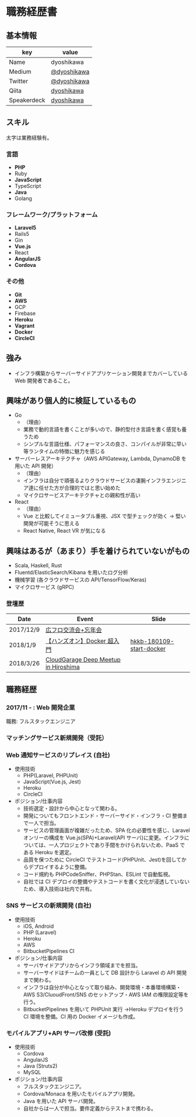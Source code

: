 # 職務経歴書

## 基本情報

| key         | value                                            |
| ----------- | ------------------------------------------------ |
| Name        | dyoshikawa                                       |
| Medium      | [@dyoshikawa](https://medium.com/@dyoshikawa)    |
| Twitter     | [@dyoshikawa](https://twitter.com/dyoshikawa)    |
| Qiita       | [dyoshikawa](https://qiita.com/dyoshikawa)       |
| Speakerdeck | [dyoshikawa](https://speakerdeck.com/dyoshikawa) |

## スキル

太字は業務経験有。

### 言語

- **PHP**
- Ruby
- **JavaScript**
- TypeScript
- **Java**
- Golang

### フレームワーク/プラットフォーム

- **Laravel5**
- Rails5
- Gin
- **Vue.js**
- React
- **AngularJS**
- **Cordova**

### その他

- **Git**
- **AWS**
- GCP
- Firebase
- **Heroku**
- **Vagrant**
- **Docker**
- **CircleCI**

## 強み

- インフラ構築からサーバーサイドアプリケーション開発までカバーしている Web 開発者であること。

## 興味があり個人的に検証しているもの

- Go
  - （理由）
  - 業務で動的言語を書くことが多いので、静的型付き言語を書く感覚も養うため
  - シンプルな言語仕様、パフォーマンスの良さ、コンパイルが非常に早い等ランタイムの特徴に魅力を感じる
- サーバーレスアーキテクチャ（AWS APIGateway, Lambda, DynamoDB を用いた API 開発）
  - （理由）
  - インフラは自分で頑張るよりクラウドサービスの凄腕インフラエンジニア達に任せた方が合理的ではと思い始めた
  - マイクロサービスアーキテクチャとの親和性が高い
- React
  - （理由）
  - Vue と比較してイミュータブル重視、JSX で型チェックが効く → 堅い開発が可能そうに思える
  - React Native, React VR が気になる

## 興味はあるが（あまり）手を着けられていないがもの

- Scala, Haskell, Rust
- Fluentd/ElasticSearch/Kibana を用いたログ分析
- 機械学習 (各クラウドサービスの API/TensorFlow/Keras)
- マイクロサービス (gRPC)

### 登壇歴

| Date      | Event                                                                                 | Slide                                                                              |
| --------- | ------------------------------------------------------------------------------------- | ---------------------------------------------------------------------------------- |
| 2017/12/9 | [広フロ交流会+忘年会](https://hfe.connpass.com/event/72073/)                          |                                                                                    |
| 2018/1/9  | [【ハンズオン】Docker 超入門](https://h-kkb.connpass.com/event/74291/)                | [hkkb-180109-start-docker](https://github.com/dyoshikawa/hkkb-180109-start-docker) |
| 2018/3/26 | [CloudGarage Deep Meetup in Hiroshima](https://cloudgarage.connpass.com/event/81202/) |                                                                                    |

## 職務経歴

### 2017/11 - : Web 開発企業

職務: フルスタックエンジニア

### マッチングサービス新規開発（受託）

### Web 通知サービスのリプレイス (自社)

- 使用技術
  - PHP(Laravel, PHPUnit)
  - JavaScript(Vue.js, Jest)
  - Heroku
  - CircleCI
- ポジション/仕事内容
  - 技術選定・設計から中心となって関わる。
  - 開発についてもフロントエンド・サーバーサイド・インフラ・CI 整備まで一人で担当。
  - サービスの管理画面が複雑だったため、SPA 化の必要性を感じ、Laravel オンリーの構成を Vue.js(SPA)+Laravel(API サーバ)に変更。インフラについては、一人プロジェクトであり手間をかけられないため、PaaS である Heroku を選定。
  - 品質を保つために CircleCI でテストコード(PHPUnit、Jest)を回してからデプロイするように整備。
  - コード規約も PHPCodeSniffer、PHPStan、ESLint で自動監視。
  - 自社では CI デプロイの整備やテストコードを書く文化が浸透していないため、導入技術は社内で共有。

### SNS サービスの新規開発 (自社)

- 使用技術
  - iOS, Android
  - PHP (Laravel)
  - Heroku
  - AWS
  - BitbucketPipelines CI
- ポジション/仕事内容
  - サーバサイドアプリからインフラ領域までを担当。
  - サーバーサイドはチームの一員として DB 設計から Laravel の API 開発まで関わる。
  - インフラは自分が中心となって取り組み、開発環境・本番環境構築・AWS S3/CluoudFront/SNS のセットアップ・AWS IAM の権限設定等を行う。
  - BitbucketPipelines を用いて PHPUnit 実行 →Heroku デプロイを行う CI 環境を整備。CI 用の Docker イメージも作成。

### モバイルアプリ+API サーバ改修 (受託)

- 使用技術
  - Cordova
  - AngularJS
  - Java (Struts2)
  - MySQL
- ポジション/仕事内容
  - フルスタックエンジニア。
  - Cordova/Monaca を用いたモバイルアプリ開発。
  - Java を用いた API サーバ開発。
  - 自社からは一人で担当。要件定義からテストまで携わる。
